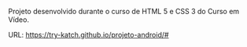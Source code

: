 Projeto desenvolvido durante o curso de HTML 5 e CSS 3 do Curso em Vídeo.

URL: https://try-katch.github.io/projeto-android/#
